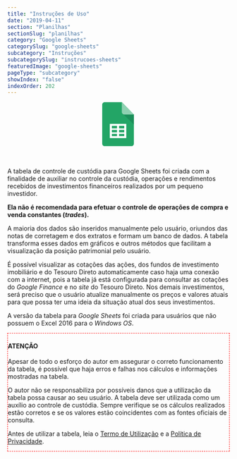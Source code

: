 ```yaml
---
title: "Instruções de Uso"
date: "2019-04-11"
section: "Planilhas"
sectionSlug: "planilhas"
category: "Google Sheets"
categorySlug: "google-sheets"
subcategory: "Instruções"
subcategorySlug: "instrucoes-sheets"
featuredImage: "google-sheets"
pageType: "subcategory"
showIndex: "false"
indexOrder: 202
---
```


<div style=" text-align:center;margin-bottom: 3rem;">
<svg viewBox="0 0 96 96" width="100px" height="100px">
<style type="text/css">
	.st0sheets{fill:#23A566;}
	.st1sheets{fill:#1C8F5A;}
	.st2sheets{fill:#8ED1B1;}
	.st4sheets{fill-rule:evenodd;clip-rule:evenodd;fill:#FFFFFF;}
</style>
<g>
	<path class="st0sheets" d="M81.49,90.71c0,3.06-2.48,5.55-5.55,5.55H18.06c-3.06,0-5.55-2.48-5.55-5.55V5.83c0-3.06,2.48-5.55,5.55-5.55
		h37.22l26.21,26.85V90.71L81.49,90.71z"/>
	<path class="st1sheets" d="M58.16,26.45l23.32,22.28L81.42,27.1l-0.04,0h-20.6c-0.94,0-1.82-0.23-2.6-0.65L58.16,26.45L58.16,26.45z"/>
	<path class="st2sheets" d="M81.49,27.09H60.78c-3.06,0-5.55-2.48-5.55-5.55V0.26L81.49,27.09L81.49,27.09z"/>
	<path class="st4sheets" d="M64.94,78.5H29.06V47.44h35.88V78.5L64.94,78.5z M49.22,51.88v5.55H60.5v-5.55H49.22L49.22,51.88z
		 M49.22,60.75v5.18H60.5v-5.18H49.22L49.22,60.75z M49.22,69.26v4.81H60.5v-4.81H49.22L49.22,69.26z M44.78,74.07v-4.81H33.5v4.81
		H44.78L44.78,74.07z M44.78,65.93v-5.18H33.5v5.18H44.78L44.78,65.93z M44.78,57.42v-5.55H33.5v5.55H44.78L44.78,57.42z"/>
</g>
</svg>

</div>

A tabela de controle de custódia para Google Sheets foi criada com a finalidade de auxiliar no controle da custódia, operações e rendimentos recebidos de investimentos financeiros realizados por um pequeno investidor.

**Ela não é recomendada para efetuar o controle de operações de compra e venda constantes (*trades*).**

A maioria dos dados são inseridos manualmente pelo usuário, oriundos das notas de corretagem e dos extratos e formam um banco de dados. A tabela transforma esses dados em gráficos e outros métodos que facilitam a visualização da posição patrimonial pelo usuário.

É possível visualizar as cotações das ações, dos fundos de investimento imobiliário e do Tesouro Direto automaticamente caso haja uma conexão com a internet, pois a tabela já está configurada para consultar as cotações do *Google Finance* e no *site* do Tesouro Direto. Nos demais investimentos, será preciso que o usuário atualize manualmente os preços e valores atuais para que possa ter uma ideia da situação atual dos seus investimentos.

A versão da tabela  para *Google Sheets* foi criada para usuários que não possuem o Excel 2016 para o *Windows OS*.

<div class="borderBox" style="border: 1px dashed red">

<h4>ATENÇÃO</h4>

Apesar de todo o esforço do autor em assegurar o correto funcionamento da tabela, é possível que haja erros e falhas nos cálculos e informações mostradas na tabela.

O autor não se responsabiliza por possíveis danos que a utilização da tabela possa causar ao seu usuário.
A tabela deve ser utilizada como um auxílio ao controle de custódia. Sempre verifique se os cálculos realizados estão corretos e se os valores estão coincidentes com as fontes oficiais de consulta.

Antes de utilizar a tabela, leia o [Termo de Utilização](/termo-de-uso) e a [Política de Privacidade](/politica-de-privacidade).

</div>